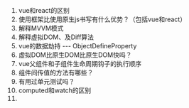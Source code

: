 1. vue和react的区别
2. 使用框架比使用原生js书写有什么优势？（包括vue和react）
3. 解释MVVM模式
4. 解释虚拟DOM、及Diff算法
5. vue的数据劫持 --- ObjectDefineProperty
6. 虚拟DOM比原生DOM比原生DOM快吗？
7. vue父组件和子组件生命周期钩子的执行顺序
8. 组件间传值的方法有哪些？
9. 有用过单元测试吗？
10. computed和watch的区别
11. 